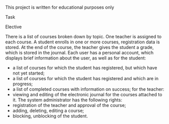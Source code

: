 This project is written for educational purposes only

Task

Elective

There is a list of courses broken down by topic. One teacher is assigned to each course.
A student enrolls in one or more courses, registration data is stored. At the end of the course, 
the teacher gives the student a grade, which is stored in the journal.
Each user has a personal account, which displays brief information about the user, as well as for the student:
- a list of courses for which the student has registered, but which have not yet started;
- a list of courses for which the student has registered and which are in progress;
- a list of completed courses with information on success;
for the teacher:
- viewing and editing of the electronic journal for the courses attached to it.
The system administrator has the following rights:
- registration of the teacher and approval of the course;
- adding, deleting, editing a course;
- blocking, unblocking of the student.